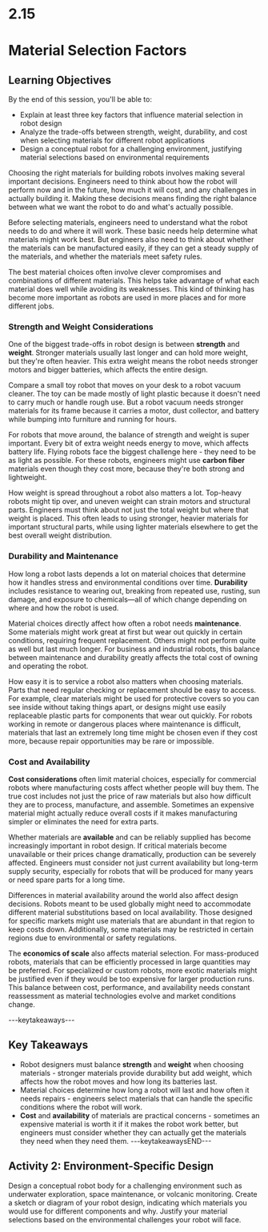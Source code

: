 # 2.15
# **Material Selection Factors**

## **Learning Objectives**

By the end of this session, you'll be able to:
- Explain at least three key factors that influence material selection in robot design
- Analyze the trade-offs between strength, weight, durability, and cost when selecting materials for different robot applications
- Design a conceptual robot for a challenging environment, justifying material selections based on environmental requirements

Choosing the right materials for building robots involves making several important decisions. Engineers need to think about how the robot will perform now and in the future, how much it will cost, and any challenges in actually building it. Making these decisions means finding the right balance between what we want the robot to do and what's actually possible.

Before selecting materials, engineers need to understand what the robot needs to do and where it will work. These basic needs help determine what materials might work best. But engineers also need to think about whether the materials can be manufactured easily, if they can get a steady supply of the materials, and whether the materials meet safety rules.

The best material choices often involve clever compromises and combinations of different materials. This helps take advantage of what each material does well while avoiding its weaknesses. This kind of thinking has become more important as robots are used in more places and for more different jobs.

### **Strength and Weight Considerations**

One of the biggest trade-offs in robot design is between **strength** and **weight**. Stronger materials usually last longer and can hold more weight, but they're often heavier. This extra weight means the robot needs stronger motors and bigger batteries, which affects the entire design.

Compare a small toy robot that moves on your desk to a robot vacuum cleaner. The toy can be made mostly of light plastic because it doesn't need to carry much or handle rough use. But a robot vacuum needs stronger materials for its frame because it carries a motor, dust collector, and battery while bumping into furniture and running for hours.

For robots that move around, the balance of strength and weight is super important. Every bit of extra weight needs energy to move, which affects battery life. Flying robots face the biggest challenge here - they need to be as light as possible. For these robots, engineers might use **carbon fiber** materials even though they cost more, because they're both strong and lightweight.

How weight is spread throughout a robot also matters a lot. Top-heavy robots might tip over, and uneven weight can strain motors and structural parts. Engineers must think about not just the total weight but where that weight is placed. This often leads to using stronger, heavier materials for important structural parts, while using lighter materials elsewhere to get the best overall weight distribution.

### **Durability and Maintenance**

How long a robot lasts depends a lot on material choices that determine how it handles stress and environmental conditions over time. **Durability** includes resistance to wearing out, breaking from repeated use, rusting, sun damage, and exposure to chemicals—all of which change depending on where and how the robot is used.

Material choices directly affect how often a robot needs **maintenance**. Some materials might work great at first but wear out quickly in certain conditions, requiring frequent replacement. Others might not perform quite as well but last much longer. For business and industrial robots, this balance between maintenance and durability greatly affects the total cost of owning and operating the robot.

How easy it is to service a robot also matters when choosing materials. Parts that need regular checking or replacement should be easy to access. For example, clear materials might be used for protective covers so you can see inside without taking things apart, or designs might use easily replaceable plastic parts for components that wear out quickly. For robots working in remote or dangerous places where maintenance is difficult, materials that last an extremely long time might be chosen even if they cost more, because repair opportunities may be rare or impossible.

### **Cost and Availability**

**Cost considerations** often limit material choices, especially for commercial robots where manufacturing costs affect whether people will buy them. The true cost includes not just the price of raw materials but also how difficult they are to process, manufacture, and assemble. Sometimes an expensive material might actually reduce overall costs if it makes manufacturing simpler or eliminates the need for extra parts.

Whether materials are **available** and can be reliably supplied has become increasingly important in robot design. If critical materials become unavailable or their prices change dramatically, production can be severely affected. Engineers must consider not just current availability but long-term supply security, especially for robots that will be produced for many years or need spare parts for a long time.

Differences in material availability around the world also affect design decisions. Robots meant to be used globally might need to accommodate different material substitutions based on local availability. Those designed for specific markets might use materials that are abundant in that region to keep costs down. Additionally, some materials may be restricted in certain regions due to environmental or safety regulations.

The **economics of scale** also affects material selection. For mass-produced robots, materials that can be efficiently processed in large quantities may be preferred. For specialized or custom robots, more exotic materials might be justified even if they would be too expensive for larger production runs. This balance between cost, performance, and availability needs constant reassessment as material technologies evolve and market conditions change.

---keytakeaways---
## **Key Takeaways**
- Robot designers must balance **strength** and **weight** when choosing materials - stronger materials provide durability but add weight, which affects how the robot moves and how long its batteries last.
- Material choices determine how long a robot will last and how often it needs repairs - engineers select materials that can handle the specific conditions where the robot will work.
- **Cost** and **availability** of materials are practical concerns - sometimes an expensive material is worth it if it makes the robot work better, but engineers must consider whether they can actually get the materials they need when they need them.
---keytakeawaysEND---

## **Activity 2: Environment-Specific Design**
Design a conceptual robot body for a challenging environment such as underwater exploration, space maintenance, or volcanic monitoring. Create a sketch or diagram of your robot design, indicating which materials you would use for different components and why. Justify your material selections based on the environmental challenges your robot will face.